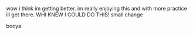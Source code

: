 
wow i think im getting better. im really enjoying this and with more practice ill get there.
WHI KNEW I COULD DO THIS!
small change

booya
 
